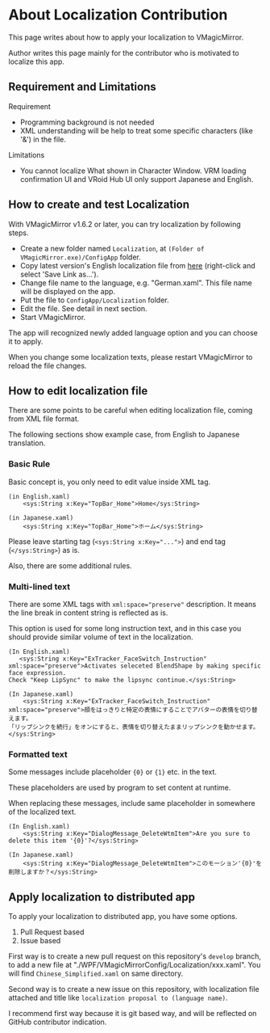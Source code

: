 
# About Localization Contribution

This page writes about how to apply your localization to VMagicMirror.

Author writes this page mainly for the contributor who is motivated to localize this app.

## Requirement and Limitations

Requirement

- Programming background is not needed
- XML understanding will be help to treat some specific characters (like '&') in the file.

Limitations

- You cannot localize What shown in Character Window. VRM loading confirmation UI and VRoid Hub UI only support Japanese and English.


## How to create and test Localization

With VMagicMirror v1.6.2 or later, you can try localization by following steps.

- Create a new folder named `Localization`, at `(Folder of VMagicMirror.exe)/ConfigApp` folder.
- Copy latest version's English localization file from [here](https://raw.githubusercontent.com/malaybaku/VMagicMirror/master/WPF/VMagicMirrorConfig/Resources/English.xaml) (right-click and select 'Save Link as...').
- Change file name to the language, e.g. "German.xaml". This file name will be displayed on the app.
- Put the file to `ConfigApp/Localization` folder.
- Edit the file. See detail in next section.
- Start VMagicMirror.

The app will recognized newly added language option and you can choose it to apply.

When you change some localization texts, please restart VMagicMirror to reload the file changes.


## How to edit localization file

There are some points to be careful when editing localization file, coming from XML file format.

The following sections show example case, from English to Japanese translation.

### Basic Rule

Basic concept is, you only need to edit value inside XML tag.

```
(in English.xaml)
    <sys:String x:Key="TopBar_Home">Home</sys:String>

(in Japanese.xaml)
    <sys:String x:Key="TopBar_Home">ホーム</sys:String>
```

Please leave starting tag (`<sys:String x:Key="...">`) and end tag (`</sys:String>`) as is.

Also, there are some additional rules.

### Multi-lined text

There are some XML tags with `xml:space="preserve"` description. It means the line break in content string is reflected as is.

This option is used for some long instruction text, and in this case you should provide similar volume of text in the localization.

```
(In English.xaml)
   <sys:String x:Key="ExTracker_FaceSwitch_Instruction" xml:space="preserve">Activates seleceted BlendShape by making specific face expression.
Check "Keep LipSync" to make the lipsync continue.</sys:String>

(In Japanese.xaml)
    <sys:String x:Key="ExTracker_FaceSwitch_Instruction" xml:space="preserve">顔をはっきりと特定の表情にすることでアバターの表情を切り替えます。
「リップシンクを続行」をオンにすると、表情を切り替えたままリップシンクを動かせます。</sys:String>
```


### Formatted text

Some messages include placeholder `{0}` or `{1}` etc. in the text.

These placeholders are used by program to set content at runtime.

When replacing these messages, include same placeholder in somewhere of the localized text. 

```
(In English.xaml)
    <sys:String x:Key="DialogMessage_DeleteWtmItem">Are you sure to delete this item '{0}'?</sys:String>

(In Japanese.xaml)
    <sys:String x:Key="DialogMessage_DeleteWtmItem">このモーション'{0}'を削除しますか？</sys:String>
```


## Apply localization to distributed app

To apply your localization to distributed app, you have some options.

1. Pull Request based
2. Issue based

First way is to create a new pull request on this repository's `develop` branch, to add a new file at "./WPF/VMagicMirrorConfig/Localization/xxx.xaml". You will find `Chinese_Simplified.xaml` on same directory.

Second way is to create a new issue on this repository, with localization file attached and title like `localization proposal to (language name)`.

I recommend first way because it is git based way, and will be reflected on GitHub contributor indication.

